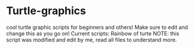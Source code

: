# Turtle-graphics
cool turtle graphic scripts for beginners and others!
Make sure to edit and change this as you go on! 
Current scripts: Rainbow of turte
NOTE: this script was modified and edit by me, read all files to understand more.

